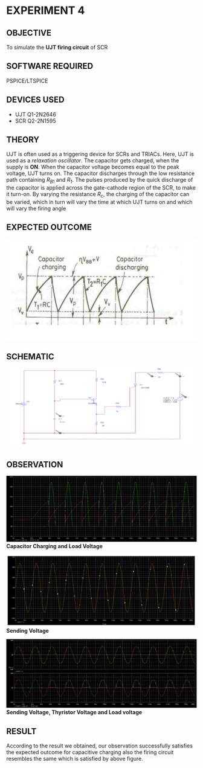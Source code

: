 # EXPERIMENT 4



## OBJECTIVE
To simulate the **UJT firing circuit** of SCR

## SOFTWARE REQUIRED
PSPICE/LTSPICE

## DEVICES USED
+ UJT Q1-2N2646
+ SCR Q2-2N1595

## THEORY

UJT is often used as a triggering device for SCRs and TRIACs\. Here, UJT is used as a _relaxation oscillator_. The capacitor gets charged, when the supply is **ON**\. When the capacitor voltage becomes equal to the peak voltage, UJT turns on\. The capacitor discharges through the low resistance path containing $R_{B1}$ and $R_{1}$\. The pulses produced by the quick discharge of the capacitor is applied across the gate-cathode region of the SCR, to make it turn-on\. By varying the resistance $R_{c}$, the charging of the capacitor can be varied, which in turn will vary the time at which UJT turns on and which will vary the firing angle

## EXPECTED OUTCOME

![diag](static/10.png)

## SCHEMATIC

![schematic](static/11.png)

## OBSERVATION

![capacitor charging and load voltage](static/12.png)
__Capacitor Charging and Load Voltage__

![sending voltage](static/14.png)
__Sending Voltage__

![Sending Voltage, Thyristor Voltage and Load Voltage](static/13.png)
__Sending Voltage, Thyristor Voltage and Load voltage__

## RESULT

According to the result we obtained, our observation successfully satisfies the expected outcome for capacitive charging also the firing circuit resembles the same which is satisfied by above figure.
